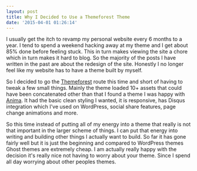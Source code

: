 ```yaml
---
layout: post
title: Why I Decided to Use a Themeforest Theme
date: '2015-04-01 01:26:14'
---
```


I usually get the itch to revamp my personal website every 6 months to a year.  I tend to spend a weekend hacking away at my theme and I get about 85% done before feeling stuck.  This in turn makes viewing the site a chore which in turn makes it hard to blog. So the majority of the posts I have written in the past are about the redesign of the site. Honestly I no longer feel like my website has to have a theme built by myself.  

So I decided to go the [Themeforest](http://themeforest.net/) route this time and short of having to tweak a few small things. Mainly the theme loaded 10+ assets that could have been concatenated other than that I found a theme I was happy with [Anima](http://themeforest.net/item/anima-multipurpose-ghost-theme/9601972).  It had the basic clean styling I wanted, it is responsive, has Disqus integration which I've used on WordPress, social share features, page change animations and more.

So this time instead of putting all of my energy into a theme that really is not that important in the larger scheme of things. I can put that energy into writing and building other things I actually want to build.  So far it has gone fairly well but it is just the beginning and compared to WordPress themes Ghost themes are extremely cheap. I am actually really happy with the decision it's really nice not having to worry about your theme.  Since I spend all day worrying about other peoples themes.